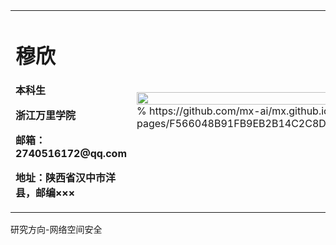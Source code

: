 <table border="0">
  <tr>
    <td width="75%">
      <h1>穆欣</h1>
      <p><b>本科生</b></p>
      <p><b>浙江万里学院</b></p>
      <p><b>邮箱：2740516172@qq.com</b></p>
      <p><b>地址：陕西省汉中市洋县，邮编×××</b></p>
    </td>
    <td width="25%">
      <img src="/zhengjianzhao.jpg" width="100%">      % https://github.com/mx-ai/mx.github.io/blob/gh-pages/F566048B91FB9EB2B14C2C8DF201529F.jpg
    </td>
  </tr>
</table>
研究方向-网络空间安全



